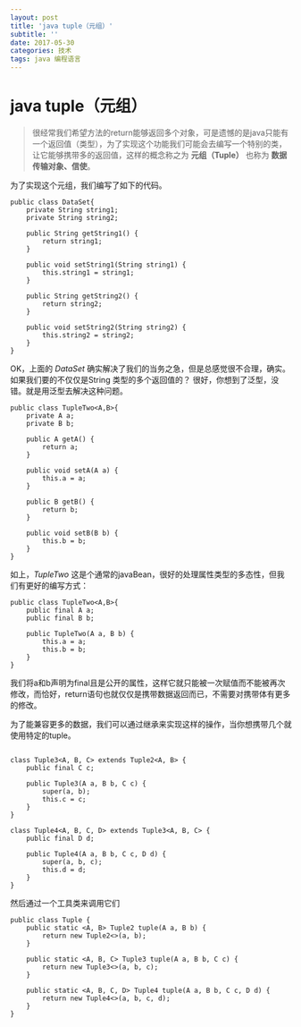 ```yaml
---
layout: post
title: 'java tuple（元组）'
subtitle: ''
date: 2017-05-30
categories: 技术
tags: java 编程语言
---
```


# java tuple（元组）

> 很经常我们希望方法的return能够返回多个对象，可是遗憾的是java只能有一个返回值（类型），为了实现这个功能我们可能会去编写一个特别的类，让它能够携带多的返回值，这样的概念称之为 **元组（Tuple）** 也称为 **数据传输对象、信使**。

为了实现这个元组，我们编写了如下的代码。
```
public class DataSet{
    private String string1;
    private String string2;

    public String getString1() {
        return string1;
    }

    public void setString1(String string1) {
        this.string1 = string1;
    }

    public String getString2() {
        return string2;
    }

    public void setString2(String string2) {
        this.string2 = string2;
    }
}
```
OK，上面的 *DataSet* 确实解决了我们的当务之急，但是总感觉很不合理，确实。如果我们要的不仅仅是String 类型的多个返回值的？
很好，你想到了泛型，没错。就是用泛型去解决这种问题。

```
public class TupleTwo<A,B>{
    private A a;
    private B b;

    public A getA() {
        return a;
    }

    public void setA(A a) {
        this.a = a;
    }

    public B getB() {
        return b;
    }

    public void setB(B b) {
        this.b = b;
    }
}
```
如上，*TupleTwo* 这是个通常的javaBean，很好的处理属性类型的多态性，但我们有更好的编写方式：

```
public class TupleTwo<A,B>{
    public final A a;
    public final B b;

    public TupleTwo(A a, B b) {
        this.a = a;
        this.b = b;
    }
}
```

我们将a和b声明为final且是公开的属性，这样它就只能被一次赋值而不能被再次修改，而恰好，return语句也就仅仅是携带数据返回而已，不需要对携带体有更多的修改。

为了能兼容更多的数据，我们可以通过继承来实现这样的操作，当你想携带几个就使用特定的tuple。

```

class Tuple3<A, B, C> extends Tuple2<A, B> {
    public final C c;

    public Tuple3(A a, B b, C c) {
        super(a, b);
        this.c = c;
    }
}

class Tuple4<A, B, C, D> extends Tuple3<A, B, C> {
    public final D d;

    public Tuple4(A a, B b, C c, D d) {
        super(a, b, c);
        this.d = d;
    }
}

```
然后通过一个工具类来调用它们

```
public class Tuple {
    public static <A, B> Tuple2 tuple(A a, B b) {
        return new Tuple2<>(a, b);
    }

    public static <A, B, C> Tuple3 tuple(A a, B b, C c) {
        return new Tuple3<>(a, b, c);
    }

    public static <A, B, C, D> Tuple4 tuple(A a, B b, C c, D d) {
        return new Tuple4<>(a, b, c, d);
    }
}
```
